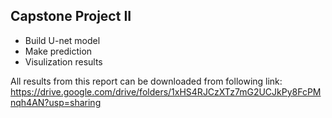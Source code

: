 ## Capstone Project II

- Build U-net model
- Make prediction
- Visulization results

All results from this report can be downloaded from following link:
https://drive.google.com/drive/folders/1xHS4RJCzXTz7mG2UCJkPy8FcPMnqh4AN?usp=sharing

